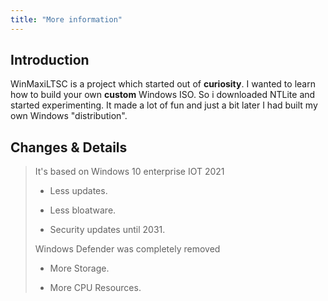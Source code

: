 ```yaml
---
title: "More information"
---
```


## Introduction

WinMaxiLTSC is a project which started out of **curiosity**. I wanted to learn how to build your own **custom** Windows ISO. So i downloaded NTLite and started experimenting. It made a lot of fun and just a bit later I had built my own Windows "distribution". 

## Changes  & Details

> It's based on Windows 10 enterprise IOT 2021
>
> - Less updates.
>
> - Less bloatware.
>
> - Security updates until 2031.
>
> Windows Defender was completely removed
>
> - More Storage.
>
> - More CPU Resources.

